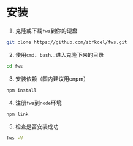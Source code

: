 # 安装

1. 克隆或下载`fws`到你的硬盘

```bash
git clone https://github.com/sbfkcel/fws.git
```

2. 使用`cmd`、`bash`...进入克隆下来的目录

```bash
cd fws
```

3. 安装依赖（国内建议用cnpm）

```bash
npm install
```

4. 注册`fws`到`node`环境

```bash
npm link
```

5. 检查是否安装成功

```bash
fws -V
```
